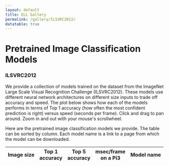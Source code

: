 ```yaml
---
layout: default
title: ELL Gallery
permalink: /gallery/ILSVRC2012/
datatable: true
---
```


<h1>Pretrained Image Classification Models</h1>
<h3>ILSVRC2012</h3>
<p>We provide a collection of models trained on the dataset from the
ImageNet Large Scale Visual Recognition Challenge (ILSVRC2012). These
models use different neural network architectures on different size inputs
to trade off accuracy and speed. The plot below shows how each of the
models performs in terms of Top 1 accuracy (how often the most
confident prediction is right) versus speed (seconds per
frame). Click and drag to pan around. Zoom in and out with your
mouse's scrollwheel.</p>
<p>Here are the pretrained image classification models we provide. The
table can be sorted by column. Each model name is a link to a page
from which the model can be downloaded. </p>
 
<div id='plot'></div>

<script>
    var json_data = null;
    
    function resizeGraph() {
        showGraph(json_data);
    }

    function showGraph(data) {
        
        json_data = data
        plot = document.getElementById("plot");
        var graphWidth = plot.offsetWidth;
        var graphHeight = graphWidth / 1.618; // golden ratio
        var fontSize = 14
        var spec = {
        "$schema": "https://vega.github.io/schema/vega-lite/v3.json",
        "title": "Top 1 accuracy vs milliseconds",
        "description": "A plot of accuracy versus performance",
        "width": graphWidth, 
        "height": graphHeight,
        "config": {
            "title": {
            "fontSize": fontSize,
            "fontWeight": "normal"
            },
            "axis": {
            "labelFontSize": fontSize,
            "titleFontSize": fontSize
            },
            "legend" :{
            "titleFontSize": fontSize,
            "labelFontSize": fontSize,
            "titleFontWeight": "normal"
            }
        },
        "padding": {"left": 0, "top": 0, "right": 0, "bottom": 0},
        "autosize": {
            "type": "fit",
            "resize": true
        },
        "data": {
            "format": { "type": "json" },
            "values": data 
        },
        "selection": {
            "filter": {
                "type": "single",
                "fields": ["image_size"]
            },
            "grid": { "type": "interval", "bind": "scales" }
        },
        "mark": {"type":"point", "filled":true},
        "encoding": {
            "x": {"field": "msecs_per_frame", "type": "quantitative", "axis": {"title": "milliseconds / prediction"} },
            "y": {"field": "accuracy.top1", "type": "quantitative", "axis": {"title": "accuracy"}, "scale": {"zero": false, "padding": 5} },
            "color": {
            "condition": {
                "selection": "filter",
                "field": "image_size",
                "type": "nominal",
                "legend": {"title": "Image Size", "orient": "bottom-right"}
            },
            "value": "rgba(100,100,100,0.2)"
            },
            "shape": {"field": "image_size", "type": "nominal"},
            "tooltip": [{"field": "friendly_name", "type": "ordinal", "title": "name" },
                        {"field": "image_size", "type": "nominal", "title": "image size"},
                        {"field": "accuracy.top1", "type": "quantitative", "title": "accuracy"},
                        {"field": "msecs_per_frame", "type": "nominal", "title": "ms/frame"}],
            "size": {"value": 100}
        }
        }
        vegaEmbed("#plot", spec, {actions:false})
    }
    
    function fixupData(data) 
    {
        // show milliseconds instead of seconds for pi3 times.
        for (i = 0; i < data.length; i++)
        {
            row = data[i]
            speed = row['secs_per_frame']['pi3']
            row["msecs_per_frame"] = speed * 1000
        }
    }
    
    function updateTable(data) {
        var trHTML = '';
        $.each(data, function (i, item) {
            image_size = item['image_size'];
            accuracy1 = item['accuracy']["top1"];
            accuracy5 = item['accuracy']["top5"];
            speed = item['msecs_per_frame'];
            name = item['friendly_name'];
            url = "/ELL/gallery/ILSVRC2012/" + name + "/html";
            trHTML += '<tr><td>' + image_size + '</td><td>' + accuracy1 + '</td><td>' + accuracy5 + '</td><td>' + speed + '</td><td><a href=' + url + '>' + name + '</a></td></tr>';
        });        
        $('#tabledata').append(trHTML);
    }

    function loadGraph() {
        loadJSON('/ELL/gallery/ILSVRC2012/all_models.json', function(response) {
            // Parse JSON string into object
            data = JSON.parse(response);
            fixupData(data);
            showGraph(data);
            updateTable(data);
                    
            $('.datatable').DataTable({
                paging: false,
                aaSorting: [[0, 'asc'], [1, 'desc'], [3, 'asc']],
                autoWidth: true,
                searching: false,
                info: false
            });
        });
    }

    window.onload = function () {
        loadGraph();    
        window.addEventListener('resize', resizeGraph, false);
    }

</script>

<div class="table-responsive">
<table id="tabledata" class="table table-striped table-bordered table-auto datatable" style="margin-left:auto;margin-right:auto;">
<thead>
<tr>
  <th>Image size</th>
  <th>Top 1<br>accuracy</th>
  <th>Top 5<br>accuracy</th>
  <th>msec/frame<br>on a Pi3</th>
  <th>Model name</th>
</tr>
</thead>
</table>
</div>
